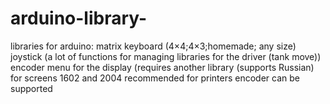 # arduino-library- 
libraries for arduino:
matrix keyboard (4×4;4×3;homemade; any size)
joystick (a lot of functions for managing libraries for the driver (tank move))
encoder 
menu for the display (requires another library (supports Russian) for screens 1602 and 2004 recommended for printers encoder can be supported
